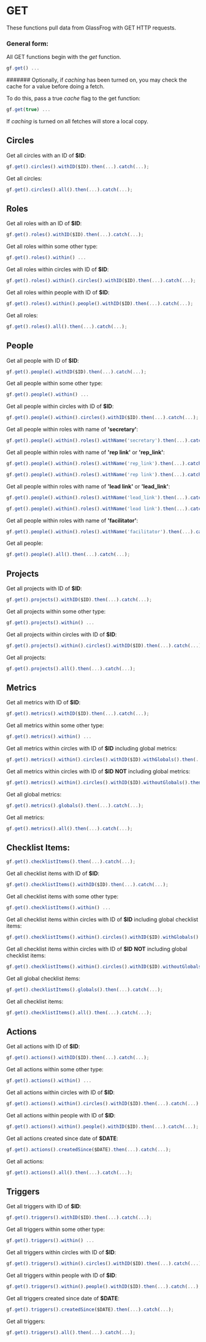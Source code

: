 # GET

These functions pull data from GlassFrog with GET HTTP requests.

### General form:

All GET functions begin with the *get* function.

```javascript
gf.get() ...
```

####### Optionally, if *caching* has been turned on, you may check the cache for a value before doing a fetch.

To do this, pass a true *cache* flag to the get function:

```javascript
gf.get(true) ...
```

If *caching* is turned on all fetches will store a local copy.

## Circles

Get all circles with an ID of **$ID**:

```javascript
gf.get().circles().withID($ID).then(...).catch(...);
```

Get all circles:

```javascript
gf.get().circles().all().then(...).catch(...);
```

## Roles

Get all roles with an ID of **$ID**:

```javascript
gf.get().roles().withID($ID).then(...).catch(...);
```

Get all roles within some other type:

```javascript
gf.get().roles().within() ...
```

 Get all roles within circles with ID of **$ID**:

```javascript
gf.get().roles().within().circles().withID($ID).then(...).catch(...);
```

Get all roles within people with ID of **$ID**:

```javascript
gf.get().roles().within().people().withID($ID).then(...).catch(...);
```

Get all roles:

```javascript
gf.get().roles().all().then(...).catch(...);
```

## People

Get all people with ID of **$ID**:

```javascript
gf.get().people().withID($ID).then(...).catch(...);
```

Get all people within some other type:

```javascript
gf.get().people().within() ...
```

Get all people within circles with ID of **$ID**:

```javascript
gf.get().people().within().circles().withID($ID).then(...).catch(...);
```

Get all people within roles with name of **'secretary'**:

```javascript
gf.get().people().within().roles().withName('secretary').then(...).catch(...);
```

Get all people within roles with name of **'rep link'** or **'rep_link'**:

```javascript
gf.get().people().within().roles().withName('rep_link').then(...).catch(...);
```
```javascript
gf.get().people().within().roles().withName('rep link').then(...).catch(...);
```

Get all people within roles with name of **'lead link'** or **'lead_link'**:

```javascript
gf.get().people().within().roles().withName('lead_link').then(...).catch(...);
```
```javascript
gf.get().people().within().roles().withName('lead link').then(...).catch(...);
```

Get all people within roles with name of **'facilitator'**:

```javascript
gf.get().people().within().roles().withName('facilitator').then(...).catch(...);
```

Get all people:

```javascript
gf.get().people().all().then(...).catch(...);
```

## Projects

Get all projects with ID of **$ID**:

```javascript
gf.get().projects().withID($ID).then(...).catch(...);
```

Get all projects within some other type:

```javascript
gf.get().projects().within() ...
```

Get all projects within circles with ID of **$ID**:

```javascript
gf.get().projects().within().circles().withID($ID).then(...).catch(...);
```

Get all projects:

```javascript
gf.get().projects().all().then(...).catch(...);
```

## Metrics

Get all metrics with ID of **$ID**:

```javascript
gf.get().metrics().withID($ID).then(...).catch(...);
```

Get all metrics within some other type:

```javascript
gf.get().metrics().within() ...
```

Get all metrics within circles with ID of **$ID** including global metrics:

```javascript
gf.get().metrics().within().circles().withID($ID).withGlobals().then(...).catch(...);
```

Get all metrics within circles with ID of **$ID** **NOT** including global metrics:

```javascript
gf.get().metrics().within().circles().withID($ID).withoutGlobals().then(...).catch(...);
```

Get all global metrics:

```javascript
gf.get().metrics().globals().then(...).catch(...);
```

Get all metrics:

```javascript
gf.get().metrics().all().then(...).catch(...);
```

## Checklist Items:
```javascript
gf.get().checklistItems().then(...).catch(...);
```

Get all checklist items with ID of **$ID**:

```javascript
gf.get().checklistItems().withID($ID).then(...).catch(...);
```

Get all checklist items with some other type:

```javascript
gf.get().checklistItems().within() ...
```

Get all checklist items within circles with ID of **$ID** including global checklist items:

```javascript
gf.get().checklistItems().within().circles().withID($ID).withGlobals().then(...).catch(...);
```

Get all checklist items within circles with ID of **$ID** **NOT** including global checklist items:

```javascript
gf.get().checklistItems().within().circles().withID($ID).withoutGlobals().then(...).catch(...);
```

Get all global checklist items:

```javascript
gf.get().checklistItems().globals().then(...).catch(...);
```

Get all checklist items:

```javascript
gf.get().checklistItems().all().then(...).catch(...);
```

## Actions

Get all actions with ID of **$ID**:

```javascript
gf.get().actions().withID($ID).then(...).catch(...);
```

Get all actions within some other type:

```javascript
gf.get().actions().within() ...
```

Get all actions within circles with ID of **$ID**:

```javascript
gf.get().actions().within().circles().withID($ID).then(...).catch(...);
```

Get all actions within people with ID of **$ID**:

```javascript
gf.get().actions().within().people().withID($ID).then(...).catch(...);
```

Get all actions created since date of **$DATE**:

```javascript
gf.get().actions().createdSince($DATE).then(...).catch(...);
```

Get all actions:

```javascript
gf.get().actions().all().then(...).catch(...);
```

## Triggers

Get all triggers with ID of **$ID**:

```javascript
gf.get().triggers().withID($ID).then(...).catch(...);
```

Get all triggers within some other type:

```javascript
gf.get().triggers().within() ...
```

Get all triggers within circles with ID of **$ID**:

```javascript
gf.get().triggers().within().circles().withID($ID).then(...).catch(...);
```

Get all triggers within people with ID of **$ID**:

```javascript
gf.get().triggers().within().people().withID($ID).then(...).catch(...);
```

Get all triggers created since date of **$DATE**:

```javascript
gf.get().triggers().createdSince($DATE).then(...).catch(...);
```

Get all triggers:

```javascript
gf.get().triggers().all().then(...).catch(...);
```